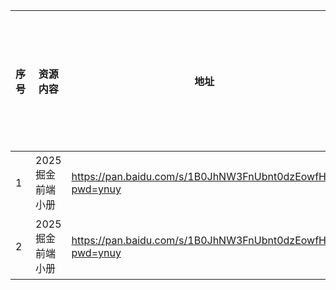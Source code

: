 | 序号 | 资源内容   | 地址   | 存储体                     | 资源内容主要展示形式(视频、文档)           |
| ---- | --------- | ----- | ------------------------- | -------------------------------------    |
| 1    | 2025掘金前端小册 | https://pan.baidu.com/s/1B0JhNW3FnUbnt0dzEowfHA?pwd=ynuy | 百度网盘     |    文档     |   
| 2    | 2025掘金前端小册 |  https://pan.baidu.com/s/1B0JhNW3FnUbnt0dzEowfHA?pwd=ynuy | 百度网盘    |    视频     |